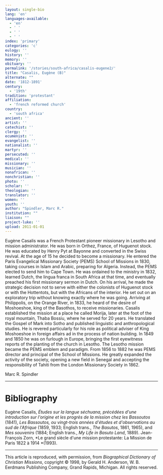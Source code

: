 ```yaml
---
layout: single-bio
lang: 'en'
languages-available:
  - 'en'
  - ' '
  - ' '
  - ' '
index: 'primary'
categories: 'c'
eulogy: ''
history: ''
memory: ''
obituary: ''
permalink: '/stories/south-africa/casalis-eugene2/'
title: "Casalis, Eugène (B)"
alternate: ""
date: '1812-1891'
century:
  - '19th'
tradition: 'protestant'
affiliation:
  - 'french reformed church'
country:
  - 'south africa'
ancient: ''
artist: ''
catechist: ''
clergy: ''
ecumenist: ''
evangelist: ''
nationalist: ''
martyr: ''
persecuted: ''
medical: ''
missionary: ''
musician: ''
nonafrican: ''
nonchristian: ''
photo: ''
scholar: ''
theologian: ''
translator: ''
women: ''
youth: ''
author: "Spindler, Marc R."
institution: ""
liaison: ""
project-luke: ''
upload: 2011-01-01
---
```




Eugène Casalis was a French Protestant pioneer missionary in Lesotho and mission administrator. He was born in Orthez, France, of Huguenot stock. He was educated by Henry Pyt at Bayonne and converted in the Swiss revival. At the age of 15 he decided to become a missionary. He entered the Paris Evangelical Missionary Society (PEMS) School of Missions in 1830, taking courses in Islam and Arabic, preparing for Algeria. Instead, the PEMS elected to send him to Cape Town. He was ordained to the ministry in 1832, learned Dutch, the lingua franca in South Africa at that time, and eventually preached his first missionary sermon in Dutch. On his arrival, he made the strategic decision not to serve with either the colonists of Huguenot stock or with the Hottentots, but with the Africans of the interior. He set out on an exploratory trip without knowing exactly where he was going. Arriving at Philippolis, on the Orange River, in 1833, he heard of the desire of Moshoeshoe, king of the Basothos, to receive missionaries. Casalis established the mission at a place he called Morija, later at the foot of the royal mountain, Thaba Bossiu, where he served for 20 years. He translated the Gospel of Mark into Sotho and published linguistic and anthropological studies. He is revered particularly for his role as political adviser of King Moshoeshoe in foreign affairs ad in the process of nation building. In 1849 and 1850 he was on furlough in Europe, bringing the first eyewitness reports of the planting of the church in Lesotho. The Lesotho mission became the PEMS emblem and paradigm. From 1856 to 1882 he was PEMS director and principal of the School of Missions. He greatly expanded the activity of the society, opening a new field in Senegal and accepting the responsibility of Tahiti from the London Missionary Society in 1862.

Marc R. Spindler

---

# Bibliography

Eugène Casalis, *Études sur la langue séchuana, précédées d'une introduction sur l'origine et les progrès de la mission chez les Bassoutos* (1841), *Les Bassoutos, ou vingt-trois années d'études et d'observations au sud de l'Afrique* (1859, 1933; English trans., *The Basutos*, 1861, 1965), and *Mes souvenirs* (1884; English trans., *My Life in Basuto Land*, 1889). Jean-François Zorn, *Le grand siècle d'une mission protestante: La Mission de Paris 1822 à 1914 *(1993).

---

This article is reproduced, with permission, from *Biographical Dictionary of Christian Missions*, copyright © 1998, by Gerald H. Anderson, W. B. Eerdmans Publishing Company, Grand Rapids, Michigan. All rights reserved.